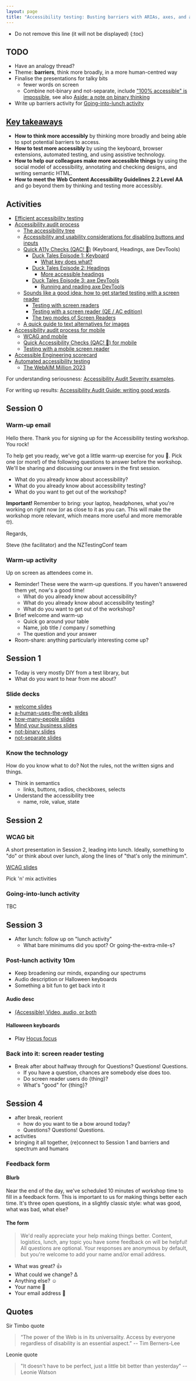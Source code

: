 ```yaml
---
layout: page
title: "Accessibility testing: Busting barriers with ARIAs, axes, and audits (NZTestingConf 2024)"
---
```


* Do not remove this line (it will not be displayed)
{:toc}

## TODO

- Have an analogy thread?
- Theme: **barriers**, think more broadly, in a more human-centred way
- Finalise the presentations for talky bits
    - fewer words on screen
    - Combine not-binary and not-separate, include ["100% accessible" is impossible](/2022/09/21/100-percent-accessible-is-impossible/), see also [Aside: a note on binary thinking](/2024/02/20/knowing-when-to-quit-an-audit/#aside-a-note-on-binary-thinking)
- Write up barriers activity for [Going-into-lunch activity](#going-into-lunch-activity)

## [Key takeaways](https://nztestingconf.nz/accessibility-testing-workshop)

- **How to think more accessibly** by thinking more broadly and being able to spot potential barriers to access.
- **How to test more accessibly** by using the keyboard, browser extensions, automated testing, and using assistive technology.
- **How to help our colleagues make more accessible things** by using the social model of accessibility, annotating and checking designs, and writing semantic HTML.
- **How to meet the Web Content Accessibility Guidelines 2.2 Level AA** and go beyond them by thinking and testing more accessibly.

## Activities

- [Efficient accessibility testing](/2023/08/10/efficient-accessibility-testing/)
- [Accessibility audit process](/2022/01/24/accessibility-audit-process/)
    - [The accessibility tree](/2022/06/08/the-accessibility-tree/)
    - [Accessibility and usability considerations for disabling buttons and inputs](/2021/08/06/accessibility-and-usability-considerations-for-disabling-buttons-and-inputs/)
    - [Quick A11y Checks (QAC! 🦆)](/2021/12/13/qac/) (Keyboard, Headings, axe DevTools)
        - [Duck Tales Episode 1: Keyboard](/2023/08/23/duck-tales-episode1-keyboard/)
            - [What key does what?](/2021/11/02/what-key-does-what/)
        - [Duck Tales Episode 2: Headings](/2023/08/23/duck-tales-episode2-headings/)
            - [More accessible headings](/2022/12/12/more-accessible-headings/)
        - [Duck Tales Episode 3: axe DevTools](/2023/08/23/duck-tales-episode3-axe-devtools/)
            - [Running and reading axe DevTools](/2023/08/22/running-and-reading-axe-devtools/)
    - [Sounds like a good idea: how to get started testing with a screen reader](/2022/10/15/sounds-like-a-good-idea/)
        - [Testing with screen readers](/2021/07/31/testing-with-screen-readers/)
        - [Testing with a screen reader (QE / AC edition)](/2022/10/14/testing-with-a-screen-reader/)
        - [The two modes of Screen Readers](/2022/02/10/the-two-modes-of-screen-readers/)
    - [A quick guide to text alternatives for images](/2022/04/25/a-quick-guide-to-text-alternatives-for-images/)
- [Accessibility audit process for mobile](/2022/05/31/accessibility-audit-process-mobile/)
    - [WCAG and mobile](/2023/08/02/wcag-and-mobile/)
    - [Quick Accessibility Checks (QAC! 🐥) for mobile](/2023/01/09/qac-for-mobile/)
    - [Testing with a mobile screen reader](/2023/08/02/testing-with-a-mobile-screen-reader/)
- [Accessible Engineering scorecard](/2023/06/22/accessible-engineering-scorecard/)
- [Automated accessibility testing](/2022/04/09/automated-accessibility-testing/)
    - [The WebAIM Million 2023](/2023/04/06/the-web-aim-million-2023/)

For understanding seriousness: [Accessibility Audit Severity examples](/2022/12/06/accessibility-audit-severity-examples/).

For writing up results: [Accessibility Audit Guide: writing good words](/2023/01/13/accessibility-audit-guide-writing-good-words/).

## Session 0

### Warm-up email

Hello there. Thank you for signing up for the Accessibility testing workshop. You rock!

To help get you ready, we've got a little warm-up exercise for you 💪. Pick one (or more!) of the following questions to answer before the workshop. We'll be sharing and discussing our answers in the first session.

- What do you already know about accessibility?
- What do you already know about accessibility testing?
- What do you want to get out of the workshop?

**Important!** Remember to bring: your laptop, headphones, what you're working on right now (or as close to it as you can. This will make the workshop more relevant, which means more useful and more memorable 🤓). 

Regards,

Steve (the facilitator) and the NZTestingConf team

### Warm-up activity

Up on screen as attendees come in.

- Reminder! These were the warm-up questions. If you haven't answered them yet, now's a good time!
    - What do you already know about accessibility?
    - What do you already know about accessibility testing?
    - What do you want to get out of the workshop?
- Brief welcome and warm-up
    - Quick go around your table
    - Name, job title / company / something
    - The question and your answer
- Room-share: anything particularly interesting come up?

## Session 1

- Today is very mostly DIY from a test library, but
- What do you want to hear from me about?

### Slide decks

- [welcome slides](../welcome.pdf)
- [a-human-uses-the-web slides](../a-human-uses-the-web.pdf)
- [how-many-people slides](../how-many-people.pdf)
- [Mind your business slides](../mind-your-business.pdf)
- [not-binary slides](../not-binary.pdf)
- [not-separate slides](../not-separate.pdf)

### Know the technology

How do you know what to do? Not the rules, not the written signs and things.

- Think in semantics
    - links, buttons, radios, checkboxes, selects
- Understand the accessibility tree
    - name, role, value, state

## Session 2

### WCAG bit

A short presentation in Session 2, leading into lunch. Ideally, something to "do" or think about over lunch, along the lines of "that's only the minimum".

[WCAG slides](../wcag.pdf)

Pick 'n' mix activities

### Going-into-lunch activity

TBC

## Session 3

- After lunch: follow up on "lunch activity"
    - What bare minimums did you spot? Or going-the-extra-mile-s?

### Post-lunch activity 10m

- Keep broadening our minds, expanding our spectrums
- Audio description or Halloween keyboards
- Something a bit fun to get back into it

#### Audio desc

- [(Accessible) Video, audio, or both](/2023/04/11/accessible-audio-video-or-both/)

#### Halloween keyboards

- Play [Hocus focus](https://focus.hteumeuleu.com/)

### Back into it: screen reader testing

- Break after about halfway through for Questions? Questions! Questions.
    - If you have a question, chances are somebody else does too.
    - Do screen reader users do {thing}?
    - What's "good" for {thing}?

## Session 4

- after break, reorient
    - how do you want to tie a bow around today?
    - Questions? Questions! Questions.
- activities
- bringing it all together, (re)connect to Session 1 and barriers and spectrum and humans

### Feedback form

#### Blurb

Near the end of the day, we've scheduled 10 minutes of workshop time to fill in a feedback form. This is important to us for making things better each time. It's three open questions, in a slightly classic style: what was good, what was bad, what else?

#### The form

> We'd really appreciate your help making things better. Content, logistics, lunch, any topic you have some feedback on will be helpful!
> All questions are optional. Your responses are anonymous by default, but you're welcome to add your name and/or email address.

- What was great? 👍
- What could we change? Δ
- Anything else? ☺️
- Your name 📛
- Your email address 📧

## Quotes

Sir Timbo quote

> “The power of the Web is in its universality. Access by everyone regardless of disability is an essential aspect.” -- Tim Berners-Lee

Leonie quote

 > "It doesn't have to be perfect, just a little bit better than yesterday" -- Leonie Watson